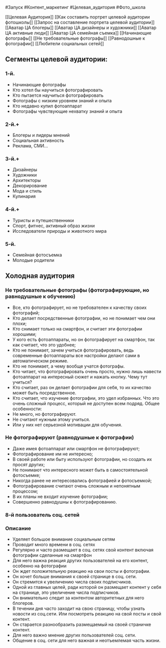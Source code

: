 #Запуск #Контент_маркетинг #Целевая_аудитория #Фото_школа 

[[Целевая Аудитория]]
[[Как составить портрет целевой аудитории фотошколы]]
[[Запрос на составление портрета целевой аудитории]]
[[Аватар ЦА блогеры]]
[[Аватар ЦА дизайнеры и художники]]
[[Аватар ЦА активные люди]]
[[Аватар ЦА семейная съемка]]
[[Начинающие фотографы]]
[[Не требовательные фотографы]]
[[Равнодошные к фотографии]]
[[Любители социальных сетей]]
## Сегменты целевой аудитории:
### 1-й.
- Начинающие фотографы
- Кто хотел бы научиться фотографировать
- Кто пытается научиться фотографировать
- Фотографы с низким уровнем знаний и опыта
- Кто недавно купил фотоаппарат
- Фотографы чувствующие нехватку знаний и опыта

### 2-й.+
- Блогеры и лидеры мнений
- Социальная активность
- Реклама, СМИ...

### 3-й.+
- Дизайнеры
- Художники
- Архитекторы
- Декорирование
- Мода и стиль
- Кулинария

### 4-й.+
- Туристы и путешественники
- Спорт, фитнес, активный образ жизни
- Исследователи природы и животного мира

### 5-й.
- Семейная фотосъемка
- Молодые родители

## Холодная аудитория

### Не требовательные фотографы (фотографирующие, но равнодушные к обучению)
- Все, кто фотографирует, но не требователен к качеству своих фотографий;
- Кто делает посредственные фотографии, но не понимает чем они плохи;
- Кто снимает только на смартфон, и считает эти фотографии хорошими;
- У кого есть фотоаппараты, но он фотографирует на смартфон, так как считает, что это удобнее;
- Кто не понимает, зачем учиться фотографировать, ведь современные фотоаппараты все настройки делают сами в автоматическом режиме.
- Кто не понимает, а чему вообще учатся фотографы.
- Кто читает, что фотографировать очень просто, нужно лишь навести фотоаппарат на интересный сюжет и нажать кнопку. Чему тут учиться?
- Кто считает, раз он делает фотографии для себя, то их качество может быть посредственное.
- Кто считает, что изучение фотографии, это удел избранных. Что это очень сложный процесс, который не доступен всем подряд.
Общее особенности: 
- Не много, но фотографируют. 
- Не считают нужным этому учиться. 
- Или у них нет серьезной мотивации для обучения.
### Не фотографируют (равнодушные к фотографии)
- Даже имея фотоаппарат или смартфон не фотографируют;
- Фотографирование им не интересно;
- В своей работе или быту используют фотографии, но создать их просят других;
- Не понимают что интересного может быть в самостоятельной фотосъемке;
- Никогда ранее не интересовались фотографией и фотосъемкой;
- Фотографирование считают очень сложным и непонятным процессом;
- В их планы не входит изучение фотографии;
- Совершенно равнодушны к фотографированию.

### 8-й пользователь соц. сетей
### Описание
- Уделяет большое внимание социальным сетям
- Проводит много времени в соц. сетях
- Регулярно и часто размещает в соц. сетях свой контент включая фотографии сделанные на смартфон
- Для него важна реакция других пользователей на его контент, особенно на фотографии
- Он ждет положительную реакцию на свои посты и фотографии.
- Он хочет больше внимания к своей странице в соц. сети.
- Он стремится к увеличению числа своих подписчиков.
- Одной из главных целей, ради которой он размещает контент у себя на странице, это увеличение числа подписчиков.
- Он внимательно следит за контентом авторитетных для него блогеров.
- В течении дня часто заходит на свою страницу, чтобы узнать новости из соц.сети. Или посмотреть реакцию на свой посты и свой контент.
- Он старается разнообразить размещаемый на своей страничке контент.
- Для него важно мнение других пользователей соц. сети.
- Общение в соц. сети для него важная и неотъемлемая часть жизни.
